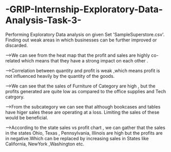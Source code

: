 # -GRIP-Internship-Exploratory-Data-Analysis-Task-3-
Performing Exploratory Data analysis on given Set 'SampleSuperstore.csv'. Finding out weak areas in which businesses can be further improved or discarded.

-->We can see from the heat map that the profit and sales are highly co-related which means that they have a strong impact on each other .

-->Correlation between quantity and profit is weak ,which means profit is not influenced heavily by the quantity of the goods.

-->We can see that the sales of Furniture of Category are high , but the profits generated are quite low as compared to the office supplies and Tech catrgory.

-->From the subcategory we can see that although bookcases and tables have higer sales these are operating at a loss. Limiting the sales of these would be beneficial.

-->According to the state sales vs profit chart , we can gather that the sales in the states Ohio, Texas , Pennsylvania, Illinois are high but the profits are in negative.Which can be replaced by increasing sales in States like California, NewYork ,Washington etc.
